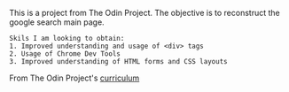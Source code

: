 This is a project from The Odin Project.
	The objective is to reconstruct the google search main page.
	
	Skils I am looking to obtain:
	1. Improved understanding and usage of <div> tags
	2. Usage of Chrome Dev Tools
	3. Improved understanding of HTML forms and CSS layouts 


From The Odin Project's [curriculum](http://www.theodinproject.com/courses/web-development-101/lessons/html-css)